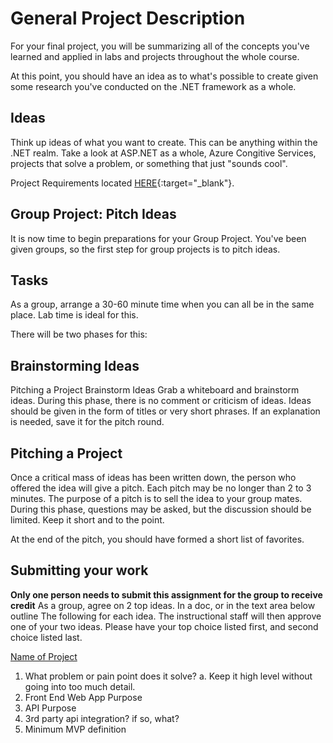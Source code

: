 # General Project Description

For your final project, you will be summarizing all of the concepts you've 
learned and applied in labs and projects throughout the whole course. 

At this point, you should have an idea as to what's possible to create 
given some research you've conducted on the .NET framework as a whole. 

## Ideas
Think up ideas of what you want to create. This can be anything within the .NET realm.
Take a look at ASP.NET as a whole, Azure Congitive Services, projects that solve a problem,
or something that just "sounds cool". 

Project Requirements located [HERE](FinalReqs.md){:target="_blank"}.

## Group Project: Pitch Ideas
It is now time to begin preparations for your Group Project. 
You've been given groups, so the first step for group projects is to pitch ideas.


## Tasks
As a group, arrange a 30-60 minute time when you can all be in the same place. 
Lab time is ideal for this.

There will be two phases for this:

## Brainstorming Ideas
Pitching a Project
Brainstorm Ideas
Grab a whiteboard and brainstorm ideas. During this phase, there is no comment or criticism of ideas. Ideas should be given in the form of titles or very short phrases. If an explanation is needed, save it for the pitch round.

## Pitching a Project
Once a critical mass of ideas has been written down, 
the person who offered the idea will give a pitch. Each pitch may be no longer than 2 to 3 minutes. The purpose of a pitch is to sell the idea to your group mates. During this phase, questions may be asked, but the discussion should be limited. Keep it short and to the point.

At the end of the pitch, you should have formed a short list of favorites.


## Submitting your work
**Only one person needs to submit this assignment for the group to receive credit**
As a group, agree on 2 top ideas. In a doc, or in the text area below outline 
The following for each idea. The instructional staff will then approve one of your two ideas.
Please have your top choice listed first, and second choice listed last. 

<u>Name of Project</u>
1. What problem or pain point does it solve?
   a. Keep it high level without going into too much detail. 
2. Front End Web App Purpose
3. API Purpose
4. 3rd party api integration? if so, what?
5. Minimum MVP definition 

